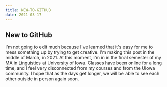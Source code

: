 ```yaml
---
title: NEW-TO-GITHUB
date: 2021-03-17
---
```

<h2>New to GitHub</h2>
<p>I'm not going to edit much because I've learned that it's easy for me to mess something up by trying to get creative.
I'm making this post in the middle of March, in 2021. At this moment, I'm in in the final semester of my MA in Linguistics at University
of Iowa. Classes have been online for a long time, and I feel very disconnected from my courses and from the UIowa community. I hope that
as the days get longer, we will be able to see each other outside in person again soon. </p>
